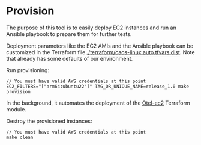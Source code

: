 # Provision

The purpose of this tool is to easily deploy EC2 instances and run an Ansible
playbook to prepare them for further tests.

Deployment parameters like the EC2 AMIs and the Ansible playbook can be customized
in the Terraform file [./terraform/caos-linux.auto.tfvars.dist](./terraform/caos-linux.auto.tfvars.dist). Note
that already has some defaults of our environment.

Run provisioning:
```shell
// You must have valid AWS credentials at this point
EC2_FILTERS="["arm64:ubuntu22"]" TAG_OR_UNIQUE_NAME=release_1.0 make provision
```

In the background, it automates the deployment of the [Otel-ec2](https://github.com/newrelic-experimental/otel-env-provisioner/tree/main/terraform/otel-ec2) Terraform module.

Destroy the provisioned instances:
```shell
// You must have valid AWS credentials at this point
make clean
```
